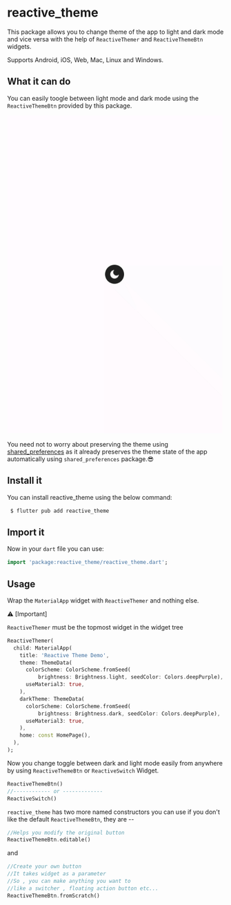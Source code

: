 # reactive_theme

This package allows you to change theme of the app to light and dark mode and vice versa
with the help of `ReactiveThemer` and `ReactiveThemeBtn` widgets.

Supports Android, iOS, Web, Mac, Linux and Windows.

## What it can do

You can easily toogle between light mode and dark mode using the `ReactiveThemeBtn` provided by
this package.

<img src="https://github.com/dev-o-los/reactive_theme/raw/main/gifs/reactive_theme_example.gif">

You need not to worry about preserving the theme using [shared_preferences](https://pub.dev/packages/shared_preferences) as it already preserves the theme state of the app automatically using `shared_preferences` package.😎

## Install it

You can install reactive_theme using the below command:

```css
 $ flutter pub add reactive_theme
```

## Import it

Now in your `dart` file you can use:

```dart
import 'package:reactive_theme/reactive_theme.dart';
```

## Usage

Wrap the `MaterialApp` widget with `ReactiveThemer` and nothing else.

⚠️ [Important]

`ReactiveThemer` must be the topmost widget in the widget tree

```dart
ReactiveThemer(
  child: MaterialApp(
    title: 'Reactive Theme Demo',
    theme: ThemeData(
      colorScheme: ColorScheme.fromSeed(
          brightness: Brightness.light, seedColor: Colors.deepPurple),
      useMaterial3: true,
    ),
    darkTheme: ThemeData(
      colorScheme: ColorScheme.fromSeed(
          brightness: Brightness.dark, seedColor: Colors.deepPurple),
      useMaterial3: true,
    ),
    home: const HomePage(),
  ),
);
```

Now you change toggle between dark and light mode easily from anywhere by using
`ReactiveThemeBtn` or `ReactiveSwitch` Widget.

```dart
ReactiveThemeBtn()
//------------ or -------------
ReactiveSwitch()
```

`reactive_theme` has two more named constructors you can use if you don't like the default
`ReactiveThemeBtn`, they are --

```dart
//Helps you modify the original button
ReactiveThemeBtn.editable()
```

and

```dart
//Create your own button
//It takes widget as a parameter
//So , you can make anything you want to
//like a switcher , floating action button etc...
ReactiveThemeBtn.fromScratch()
```
